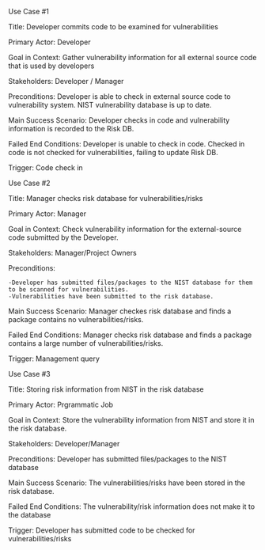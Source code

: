 
Use Case #1  

Title: Developer commits code to be examined for vulnerabilities  

Primary Actor: Developer 

Goal in Context: Gather vulnerability information for all external source code that is used by developers 

Stakeholders: Developer / Manager 

Preconditions: Developer is able to check in external source code to vulnerability system. NIST vulnerability database is up to date.  

Main Success Scenario: Developer checks in code and vulnerability information is recorded to the Risk DB.  

Failed End Conditions: Developer is unable to check in code. Checked in code is not checked for vulnerabilities, failing to update Risk DB.  

Trigger: Code check in   

  
Use Case #2 
  
Title: Manager checks risk database for vulnerabilities/risks
   
Primary Actor: Manager
   
Goal in Context: Check vulnerability information for the external-source code submitted by the Developer.
    
Stakeholders: Manager/Project Owners
 
Preconditions:   

    -Developer has submitted files/packages to the NIST database for them to be scanned for vulnerabilities. 
    -Vulnerabilities have been submitted to the risk database.
 
Main Success Scenario: Manager checkes risk database and finds a package contains no vulnerabilities/risks.
 
Failed End Conditions: Manager checks risk database and finds a package contains a large number of vulnerabilities/risks.
 
Trigger: Management query 
 
   
Use Case #3 
 
Title: Storing risk information from NIST in the risk database
   
Primary Actor: Prgrammatic Job
   
Goal in Context: Store the vulnerability information from NIST and store it in the risk database.
    
Stakeholders: Developer/Manager
 
Preconditions: Developer has submitted files/packages to the NIST database
 
Main Success Scenario: The vulnerabilities/risks have been stored in the risk database.
 
Failed End Conditions: The vulnerability/risk information does not make it to the database
 
Trigger: Developer has submitted code to be checked for vulnerabilities/risks
